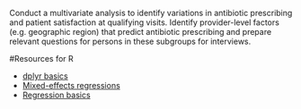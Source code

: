 Conduct a multivariate analysis to identify variations in antibiotic prescribing and patient satisfaction at qualifying visits. Identify provider-level factors (e.g. geographic region) that predict antibiotic prescribing and prepare relevant questions for persons in these subgroups for interviews.

#Resources for R

- [dplyr basics](https://r4ds.had.co.nz/transform.html)
- [Mixed-effects regressions](https://stats.idre.ucla.edu/r/dae/mixed-effects-logistic-regression/)
- [Regression basics](https://rpubs.com/joelrudinas03/425228)

